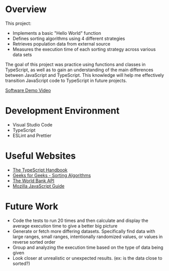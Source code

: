 # Overview

This project:
- Implements a basic "Hello World" function
- Defines sorting algorithms using 4 different strategies
- Retrieves population data from external source
- Measures the execution time of each sorting strategy across various data sets

The goal of this project was practice using functions and classes in TypeScript, as well as to gain an understanding of the main differences between JavaScript and TypeScript. This knowledge will help me effectively transition JavaScript code to TypeScript in future projects.

[Software Demo Video](https://youtu.be/16x3Lz-8_nQ)

# Development Environment

- Visual Studio Code
- TypeScript
- ESLint and Prettier

# Useful Websites

- [The TypeScript Handbook](https://www.typescriptlang.org/docs/handbook/intro.html)
- [Geeks for Geeks - Sorting Algorithms](https://www.geeksforgeeks.org/sorting-algorithms/)
- [The World Bank API](https://datahelpdesk.worldbank.org/knowledgebase/topics/125589-developer-information)
- [Mozilla JavaScript Guide](https://developer.mozilla.org/en-US/docs/Web/JavaScript/Guide)

# Future Work

- Code the tests to run 20 times and then calculate and display the average execution time to give a better big picture
- Generate or fetch more differing datasets. Specifically find data with large ranges, small ranges, intentionally randomized values, or values in reverse sorted order
- Group and analyzing the execution time based on the type of data being given
- Look closer at unrealistic or unexpected results. (ex: is the data close to sorted?)